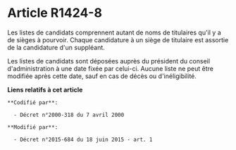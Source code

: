 # Article R1424-8

Les listes de candidats comprennent autant de noms de titulaires qu'il y a de sièges à pourvoir. Chaque candidature à un
siège de titulaire est assortie de la candidature d'un suppléant.

Les listes de candidats sont déposées auprès du président du conseil d'administration à une date fixée par celui-ci. Aucune
liste ne peut être modifiée après cette date, sauf en cas de décès ou d'inéligibilité.

**Liens relatifs à cet article**

	**Codifié par**:

	  - Décret n°2000-318 du 7 avril 2000

	**Modifié par**:

	  - Décret n°2015-684 du 18 juin 2015 - art. 1
